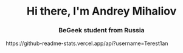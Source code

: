 <h1 align="center">Hi there, I'm Andrey Mihaliov</h1>
<h3 align="center">BeGeek student from Russia</h3>
https://github-readme-stats.vercel.app/api?username=Terest1an


<!--
**Terest1an/Terest1an** is a ✨ _special_ ✨ repository because its `README.md` (this file) appears on your GitHub profile.

Here are some ideas to get you started:

- 🔭 I’m currently working on ...
- 🌱 I’m currently learning ...
- 👯 I’m looking to collaborate on ...
- 🤔 I’m looking for help with ...
- 💬 Ask me about ...
- 📫 How to reach me: ...
- 😄 Pronouns: ...
- ⚡ Fun fact: ...
-->
